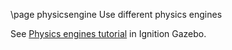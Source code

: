 \page physicsengine Use different physics engines

See [Physics engines tutorial](https://ignitionrobotics.org/api/gazebo/3.8/physics.html) in Ignition Gazebo.
